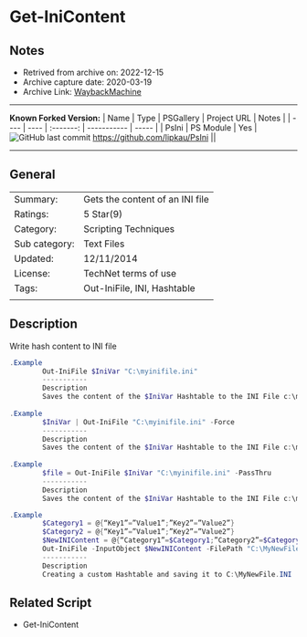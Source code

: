 # Get-IniContent

## Notes

 - Retrived from archive on: 2022-12-15
 - Archive capture date: 2020-03-19
 - Archive Link: [WaybackMachine](https://web.archive.org/web/20200319232856/https://gallery.technet.microsoft.com/7d7c867f-026e-4620-bf32-eca99b4e42f4)

---

**Known Forked Version:**
  | Name | Type | PSGallery | Project URL | Notes |
  | ---- | ---- | :-------: | ----------- | ----- |
  | PsIni | PS Module | Yes | ![GitHub last commit](https://img.shields.io/github/last-commit/lipkau/PSini?style=social) <https://github.com/lipkau/PsIni> ||

---

## General

|||
| --- | --- |
| Summary:      |    Gets the content of an INI file |
| Ratings:      |    5 Star(9) |
| Category:     |    Scripting Techniques |
| Sub category: |    Text Files |
| Updated:      |    12/11/2014 |
| License:      |    TechNet terms of use |
| Tags:         |    Out-IniFile, INI, Hashtable |
|||

## Description

Write hash content to INI file

```powershell
.Example
        Out-IniFile $IniVar "C:\myinifile.ini"
        -----------
        Description
        Saves the content of the $IniVar Hashtable to the INI File c:\myinifile.ini
       
.Example
        $IniVar | Out-IniFile "C:\myinifile.ini" -Force
        -----------
        Description
        Saves the content of the $IniVar Hashtable to the INI File c:\myinifile.ini and overwrites the file if it is already present
       
.Example
        $file = Out-IniFile $IniVar "C:\myinifile.ini" -PassThru
        -----------
        Description
        Saves the content of the $IniVar Hashtable to the INI File c:\myinifile.ini and saves the file into $file

.Example
        $Category1 = @{“Key1”=”Value1”;”Key2”=”Value2”}
        $Category2 = @{“Key1”=”Value1”;”Key2”=”Value2”}
        $NewINIContent = @{“Category1”=$Category1;”Category2”=$Category2}
        Out-IniFile -InputObject $NewINIContent -FilePath "C:\MyNewFile.INI"
        -----------
        Description
        Creating a custom Hashtable and saving it to C:\MyNewFile.INI
```

## Related Script

- Get-IniContent

